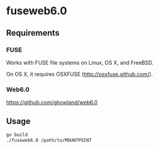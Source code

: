 # fuseweb6.0

## Requirements
### FUSE
Works with FUSE file systems on Linux, OS X, and FreeBSD.

On OS X, it requires OSXFUSE (http://osxfuse.github.com/).

### Web6.0
https://github.com/ghowland/web6.0

## Usage
```bash
go build
./fuseweb6.0 /path/to/MOUNTPOINT
```
